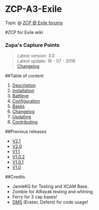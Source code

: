 # ZCP-A3-Exile

Topic @ [ZCP @ Exile forums](http://www.exilemod.com/topic/12116-release-official-zcp-zupas-capture-points/)

#ZCP for Exile wiki

### Zupa's Capture Points
> Latest version: 3.0  
> Latest update: 18 - 07 - 2016  
> [Changelog](https://github.com/DevZupa/ZCP-A3-Exile/wiki/Changelog)  

##Table of content

1. [Description](https://github.com/DevZupa/ZCP-A3-Exile/wiki/Description)
2. [Installation](https://github.com/DevZupa/ZCP-A3-Exile/wiki/Installation)
3. [Battleye](https://github.com/DevZupa/ZCP-A3-Exile/wiki/Battleye)
4. [Configuration](https://github.com/DevZupa/ZCP-A3-Exile/wiki/Configuration)
5. [Bases](https://github.com/DevZupa/ZCP-A3-Exile/wiki/Bases)
6. [Changelog](https://github.com/DevZupa/ZCP-A3-Exile/wiki/Changelog)
7. [Updating](https://github.com/DevZupa/ZCP-A3-Exile/wiki/Updating)
8. [Contributing](https://github.com/DevZupa/ZCP-A3-Exile/wiki/Contributing)

##Previous releases

* [V2.1](https://github.com/DevZupa/ZCP-A3-Exile/releases/tag/V2.1)
* [V2.0](https://github.com/DevZupa/ZCP-A3-Exile/releases/tag/V2.0)
* [V1.1](https://github.com/DevZupa/ZCP-A3-Exile/releases/tag/V1.1)
* [V1.0.2](https://github.com/DevZupa/ZCP-A3-Exile/releases/tag/V1.0.2)
* [V1.0.1](https://github.com/DevZupa/ZCP-A3-Exile/releases/tag/V1.0.1)
* [V1.0](https://github.com/DevZupa/ZCP-A3-Exile/releases/tag/V1.0)

##Credits
* JamieKG for Testing and XCAM Base.
* Zombie for AlRayak testing and whining.
* Ferry for 3 cap bases!
* [DMS](https://github.com/Defent/DMS_Exile) (Eraser, Defent) for code usage!
